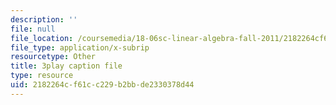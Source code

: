 ```yaml
---
description: ''
file: null
file_location: /coursemedia/18-06sc-linear-algebra-fall-2011/2182264cf61cc229b2bbde2330378d44_FX4C-JpTFgY.srt
file_type: application/x-subrip
resourcetype: Other
title: 3play caption file
type: resource
uid: 2182264c-f61c-c229-b2bb-de2330378d44
---
```

